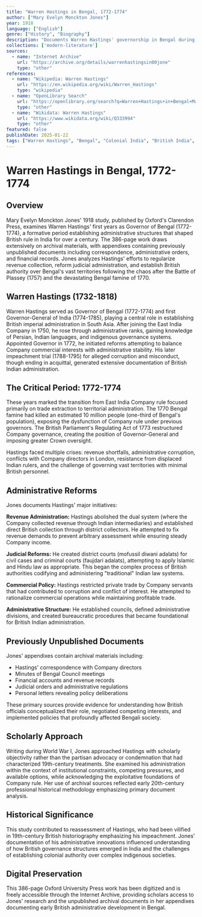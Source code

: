 ```yaml
---
title: "Warren Hastings in Bengal, 1772-1774"
author: ["Mary Evelyn Monckton Jones"]
year: 1918
language: ["English"]
genre: ["History", "Biography"]
description: "Documents Warren Hastings' governorship in Bengal during a critical three-year period, supplemented by appendixes containing previously unpublished documents. Provides primary source evidence for understanding early British administrative practices in Bengal."
collections: ['modern-literature']
sources:
  - name: "Internet Archive"
    url: "https://archive.org/details/warrenhastingsin00jone"
    type: "other"
references:
  - name: "Wikipedia: Warren Hastings"
    url: "https://en.wikipedia.org/wiki/Warren_Hastings"
    type: "wikipedia"
  - name: "OpenLibrary Search"
    url: "https://openlibrary.org/search?q=Warren+Hastings+in+Bengal+Mary+Evelyn+Monckton+Jones"
    type: "other"
  - name: "Wikidata: Warren Hastings"
    url: "https://www.wikidata.org/wiki/Q333994"
    type: "other"
featured: false
publishDate: 2025-01-22
tags: ["Warren Hastings", "Bengal", "Colonial India", "British India", "18th Century", "East India Company", "Colonial Administration", "Mary Evelyn Jones", "Primary Sources", "British Empire"]
---
```


# Warren Hastings in Bengal, 1772-1774

## Overview

Mary Evelyn Monckton Jones' 1918 study, published by Oxford's Clarendon Press, examines Warren Hastings' first years as Governor of Bengal (1772-1774), a formative period establishing administrative structures that shaped British rule in India for over a century. The 386-page work draws extensively on archival materials, with appendixes containing previously unpublished documents including correspondence, administrative orders, and financial records. Jones analyzes Hastings' efforts to regularize revenue collection, reform judicial administration, and establish British authority over Bengal's vast territories following the chaos after the Battle of Plassey (1757) and the devastating Bengal famine of 1770.

## Warren Hastings (1732-1818)

Warren Hastings served as Governor of Bengal (1772-1774) and first Governor-General of India (1774-1785), playing a central role in establishing British imperial administration in South Asia. After joining the East India Company in 1750, he rose through administrative ranks, gaining knowledge of Persian, Indian languages, and indigenous governance systems. Appointed Governor in 1772, he initiated reforms attempting to balance Company commercial interests with administrative stability. His later impeachment trial (1788-1795) for alleged corruption and misconduct, though ending in acquittal, generated extensive documentation of British Indian administration.

## The Critical Period: 1772-1774

These years marked the transition from East India Company rule focused primarily on trade extraction to territorial administration. The 1770 Bengal famine had killed an estimated 10 million people (one-third of Bengal's population), exposing the dysfunction of Company rule under previous governors. The British Parliament's Regulating Act of 1773 restructured Company governance, creating the position of Governor-General and imposing greater Crown oversight.

Hastings faced multiple crises: revenue shortfalls, administrative corruption, conflicts with Company directors in London, resistance from displaced Indian rulers, and the challenge of governing vast territories with minimal British personnel.

## Administrative Reforms

Jones documents Hastings' major initiatives:

**Revenue Administration:**
Hastings abolished the dual system (where the Company collected revenue through Indian intermediaries) and established direct British collection through district collectors. He attempted to fix revenue demands to prevent arbitrary assessment while ensuring steady Company income.

**Judicial Reforms:**
He created district courts (mofussil diwani adalats) for civil cases and criminal courts (faujdari adalats), attempting to apply Islamic and Hindu law as appropriate. This began the complex process of British authorities codifying and administering "traditional" Indian law systems.

**Commercial Policy:**
Hastings restricted private trade by Company servants that had contributed to corruption and conflict of interest. He attempted to rationalize commercial operations while maintaining profitable trade.

**Administrative Structure:**
He established councils, defined administrative divisions, and created bureaucratic procedures that became foundational for British Indian administration.

## Previously Unpublished Documents

Jones' appendixes contain archival materials including:
- Hastings' correspondence with Company directors
- Minutes of Bengal Council meetings
- Financial accounts and revenue records
- Judicial orders and administrative regulations
- Personal letters revealing policy deliberations

These primary sources provide evidence for understanding how British officials conceptualized their role, negotiated competing interests, and implemented policies that profoundly affected Bengali society.

## Scholarly Approach

Writing during World War I, Jones approached Hastings with scholarly objectivity rather than the partisan advocacy or condemnation that had characterized 19th-century treatments. She examined his administration within the context of institutional constraints, competing pressures, and available options, while acknowledging the exploitative foundations of Company rule. Her use of archival sources reflected early 20th-century professional historical methodology emphasizing primary document analysis.

## Historical Significance

This study contributed to reassessment of Hastings, who had been vilified in 19th-century British historiography emphasizing his impeachment. Jones' documentation of his administrative innovations influenced understanding of how British governance structures emerged in India and the challenges of establishing colonial authority over complex indigenous societies.

## Digital Preservation

This 386-page Oxford University Press work has been digitized and is freely accessible through the Internet Archive, providing scholars access to Jones' research and the unpublished archival documents in her appendixes documenting early British administrative development in Bengal.
